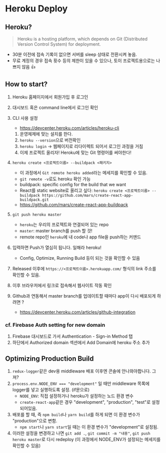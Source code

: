 # Heroku Deploy

## Heroku?

> Heroku is a hosting platform, which depends on Git (Distributed Version Control System) for deployment.

- 30분 이전에 접속 기록이 없으면 서버를 sleep 상태로 전환시켜 놓음.
- 무료 계정의 경우 접속 횟수 등의 제한이 있을 수 있으나, 토이 프로젝트용으로는 나쁘지 않음 👍

## How to start?

1. Heroku 홈페이지에서 회원가입 후 로그인

2. 대시보드 혹은 command line에서 로그인 확인

3. CLI 사용 설정

   - https://devcenter.heroku.com/articles/heroku-cli

   1. 운영체제에 맞는 설치를 한다.
   2. `heroku --version`으로 버전확인
   3. `heroku login` -> 웹페이지로 리다이렉트 되어서 로그인 과정을 거침
   4. 이제 프로젝트 올리자! Heroku에 맞는 Git 명령어를 써야한다!

4. `heroku create <프로젝트이름> --buildpack <패키지>`

   - 이 과정에서 `Git remote heroku added`라는 메세지를 확인할 수 있음.
   - `git remote -v`로도 heroku 확인 가능
   - buildpack: specific config for the build that we want
   - React를 static website로 올리고 싶다: `heroku create <프로젝트이름> --buildpack https://github.com/mars/create-react-app-buildpack.git`
   - https://github.com/mars/create-react-app-buildpack

5. `git push heroku master`

   - `heroku`는 우리의 프로젝트와 연결되어 있는 repo
   - `master`: master branch를 push 할 것!
   - remote repo인 `heroku`에 내 code나 app file을 push하는 커맨드

6) 입력하면 Push가 열심히 됩니다. 일해라 heroku!

   - Config, Optimize, Running Build 등이 되는 것을 확인할 수 있음

7) Released 이후에 `https://<프로젝트이름>.herokuapp.com/` 형식의 link 주소를 확인할 수 있음.

8) 이후 브라우저에서 링크로 접속해서 웹사이트 작동 확인

9) Github과 연동해서 master branch를 업데이트할 때마다 app이 다시 배포되게 하려면 ?
   - https://devcenter.heroku.com/articles/github-integration

### cf. Firebase Auth setting for new domain

1. Firebase 대시보드로 가서 Authentication - Sign-in Method 탭
2. 하단에서 Authorized domain 섹션에서 Add Domain에 heroku 주소 추가

## Optimizing Production Build

1. `redux-logger`같은 dev용 middleware 배포 이후엔 콘솔에 안나와야합니다. 그져?
2. `process.env.NODE_ENV === "development"` 일 때만 middleware 목록에 logger를 넣고 실행하도록 설정. (if문으로)
   - `NODE_ENV`: 직접 설정하거나 heroku가 설정하는 노드 환경 변수
   - `create-react-app`같은 경우 "development", "production", "test"로 설정되어있음.
3. 배포를 할 때, 즉 `npm build`나 `yarn build`를 하게 되면 이 환경 변수가 "production"으로 변함.
   - `npm start`나 `yarn start`일 때는 이 환경 변수가 "development"로 설정됨.
4. 이러한 설정을 변경하고 나면 `git add .`, `git commit -m "내용"`, `git push heroku master`로 다시 redeploy (이 과정에서 NODE_ENV가 설정되는 메세지를 확인할 수 있음)
